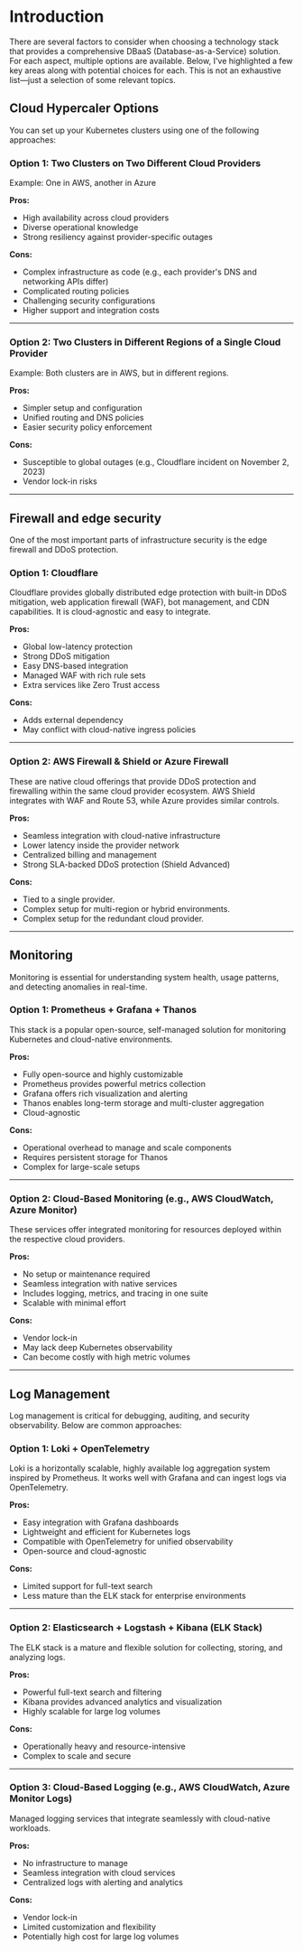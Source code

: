 # Introduction
There are several factors to consider when choosing a technology stack that provides a comprehensive DBaaS (Database-as-a-Service) solution.
For each aspect, multiple options are available. 
Below, I've highlighted a few key areas along with potential choices for each. This is not an exhaustive list—just a selection of some relevant topics.

## Cloud Hypercaler Options
You can set up your Kubernetes clusters using one of the following approaches:

### Option 1: Two Clusters on Two Different Cloud Providers  
Example: One in AWS, another in Azure

**Pros:**
- High availability across cloud providers  
- Diverse operational knowledge  
- Strong resiliency against provider-specific outages  

**Cons:**
- Complex infrastructure as code (e.g., each provider's DNS and networking APIs differ)  
- Complicated routing policies  
- Challenging security configurations  
- Higher support and integration costs  

---

### Option 2: Two Clusters in Different Regions of a Single Cloud Provider  
Example: Both clusters are in AWS, but in different regions.

**Pros:**
- Simpler setup and configuration  
- Unified routing and DNS policies  
- Easier security policy enforcement  

**Cons:**
- Susceptible to global outages (e.g., Cloudflare incident on November 2, 2023)  
- Vendor lock-in risks  

---

## Firewall and edge security
One of the most important parts of infrastructure security is the edge firewall and DDoS protection.

### Option 1: Cloudflare
Cloudflare provides globally distributed edge protection with built-in DDoS mitigation, web application firewall (WAF), bot management, and CDN capabilities. It is cloud-agnostic and easy to integrate.

**Pros:**
- Global low-latency protection
- Strong DDoS mitigation
- Easy DNS-based integration
- Managed WAF with rich rule sets
- Extra services like Zero Trust access

**Cons:**
- Adds external dependency
- May conflict with cloud-native ingress policies

---

### Option 2: AWS Firewall & Shield or Azure Firewall
These are native cloud offerings that provide DDoS protection and firewalling within the same cloud provider ecosystem. AWS Shield integrates with WAF and Route 53, while Azure provides similar controls.

**Pros:**
- Seamless integration with cloud-native infrastructure
- Lower latency inside the provider network
- Centralized billing and management
- Strong SLA-backed DDoS protection (Shield Advanced)

**Cons:**
- Tied to a single provider.
- Complex setup for multi-region or hybrid environments.
- Complex setup for the redundant cloud provider.
---

## Monitoring
Monitoring is essential for understanding system health, usage patterns, and detecting anomalies in real-time.

### Option 1: Prometheus + Grafana + Thanos
This stack is a popular open-source, self-managed solution for monitoring Kubernetes and cloud-native environments.

**Pros:**
- Fully open-source and highly customizable
- Prometheus provides powerful metrics collection
- Grafana offers rich visualization and alerting
- Thanos enables long-term storage and multi-cluster aggregation
- Cloud-agnostic

**Cons:**
- Operational overhead to manage and scale components
- Requires persistent storage for Thanos
- Complex for large-scale setups

---

### Option 2: Cloud-Based Monitoring (e.g., AWS CloudWatch, Azure Monitor)
These services offer integrated monitoring for resources deployed within the respective cloud providers.

**Pros:**
- No setup or maintenance required
- Seamless integration with native services
- Includes logging, metrics, and tracing in one suite
- Scalable with minimal effort

**Cons:**
- Vendor lock-in
- May lack deep Kubernetes observability
- Can become costly with high metric volumes

---
## Log Management

Log management is critical for debugging, auditing, and security observability. Below are common approaches:

### Option 1: Loki + OpenTelemetry
Loki is a horizontally scalable, highly available log aggregation system inspired by Prometheus. It works well with Grafana and can ingest logs via OpenTelemetry.

**Pros:**
- Easy integration with Grafana dashboards
- Lightweight and efficient for Kubernetes logs
- Compatible with OpenTelemetry for unified observability
- Open-source and cloud-agnostic

**Cons:**
- Limited support for full-text search
- Less mature than the ELK stack for enterprise environments

---

### Option 2: Elasticsearch + Logstash + Kibana (ELK Stack)
The ELK stack is a mature and flexible solution for collecting, storing, and analyzing logs.

**Pros:**
- Powerful full-text search and filtering
- Kibana provides advanced analytics and visualization
- Highly scalable for large log volumes

**Cons:**
- Operationally heavy and resource-intensive
- Complex to scale and secure

---

### Option 3: Cloud-Based Logging (e.g., AWS CloudWatch, Azure Monitor Logs)
Managed logging services that integrate seamlessly with cloud-native workloads.

**Pros:**
- No infrastructure to manage
- Seamless integration with cloud services
- Centralized logs with alerting and analytics

**Cons:**
- Vendor lock-in
- Limited customization and flexibility
- Potentially high cost for large log volumes
